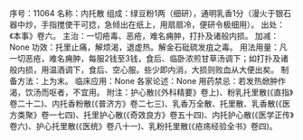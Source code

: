 序号：11064
名称：内托散
组成：绿豆粉1两（细研），通明乳香1分（漫火于银石器中炒，手指搅使干可捻，急倾出在纸上，用扇扇冷，便研令极细用）。
出处：《本事》卷六。
主治：一切疮毒、恶疮，难名痈肿，打扑及诸般内损。
加减：None
功效：托里止痛，解烦渴，退虚热。解金石砒硫发疽之毒。
用法用量：凡一切恶疮，难名痈肿，每服2钱至3钱，食后、临卧浓煎甘草汤调下；如打扑及诸般内损，用温酒调下，食后、空心服。些少即内消，大损则败血从大便出矣。
制备方法：上为末。
临床应用：None
各家论述：None
用药禁忌：若发热焮肿作渴，饮汤而呕者，不宜用。
附注：护心散(《外科精要》卷上)、粉乳托里散(《直指》卷二十二)、内托香粉散(《普济方》卷二七三)、乳香万全散、托里散、乳香散(《医方类聚》卷一七四)、托里护心散(《奇效良方》卷五十四)、内托护心散(《医学正传》卷六)、护心托里散(《医统》卷八十一)、乳粉托里散(《疮疡经验全书》卷四)。
